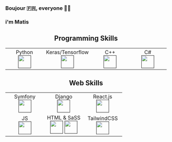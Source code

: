 ### Boujour 🇫🇷, everyone 👋🏼
### i'm Matis 

  
<h2 align="center">Programming Skills</h2>

<table align="center">
  <tbody>
    <tr>
      <td width="25%" align="center">
        Python <br/>
        <a href=""><img src="https://img.icons8.com/color/48/000000/python--v1.png" width="auto" height="40"/></a>
      </td>
      <td width="25%" align="center">
        Keras/Tensorflow <br/>
        <a href=""><img src="https://img.icons8.com/color/48/000000/tensorflow.png" width="auto" height="40"/></a>
      </td>
      <td width="25%" align="center">
        C++ <br/>
        <a href=""><img src="https://img.icons8.com/color/48/000000/c-plus-plus-logo.png" width="auto" height="40"/></a>
      </td>
      <td width="25%" align="center">
        C# <br/>
        <a href=""><img src="https://img.icons8.com/color/48/000000/c-sharp-logo.png" width="auto" height="40"/></a>
      </td>
    </tr>
  </tbody>
</table>


<h2 align="center">Web Skills</h2>

<table align="center">
  <tbody>
    <tr>
      <td width="33%" align="center">
        Symfony <br/>
        <a href=""><img src="https://img.icons8.com/color/48/000000/symfony.png" width="auto" height="40"/></a>
      </td>
      <td width="33%" align="center">
        Django <br/>
        <a href=""><img src="https://img.icons8.com/ios/50/000000/django.png" width="auto" height="40"/></a>
      </td>
      <td width="33%" align="center">
         React.js<br/>
        <a href=""><img src="https://img.icons8.com/office/40/000000/react.png" width="auto" height="40"/></a>
      </td>
     <tr>
       <td width="33%" align="center">
        JS <br/>
        <a href=""><img src="https://img.icons8.com/color/48/000000/javascript.png" width="auto" height="40"/></a>
      </td>
       <td width="33%" align="center">
        HTML & SaSS  <br/>
        <a href=""><img src="https://img.icons8.com/color/48/000000/html-5--v1.png" width="auto" height="40"/></a>
        <a href=""><img src="https://img.icons8.com/ios/50/000000/sass.png" width="auto" height="40"/></a>
      </td> 
      <td width="33%" align="center">
        TailwindCSS <br/>
        <a href=""><img src="https://tailwindcss.com/_next/static/media/tailwindcss-mark.79614a5f61617ba49a0891494521226b.svg" width="auto" height="40"/>     </a> 
  </tbody>
</table>

 <a href="https://www.linkedin.com/in/matis-caffiaux-44b16a169/" >![<Linkedin>](https://img.shields.io/badge/LinkedIn-0077B5?style=for-the-badge&logo=linkedin&logoColor=white)</a>

